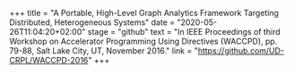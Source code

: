 +++
title = "A Portable, High-Level Graph Analytics Framework Targeting Distributed, Heterogeneous Systems"
date = "2020-05-26T11:04:20+02:00"
stage = "github"
text = "In IEEE Proceedings of third Workshop on Accelerator Programming Using Directives (WACCPD), pp. 79-88, Salt Lake City, UT, November 2016."
link = "https://github.com/UD-CRPL/WACCPD-2016"
+++